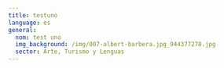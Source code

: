 ```yaml
---
title: testuno
language: es
general:
  nom: test uno
  img_background: /img/007-albert-barbera.jpg_944377278.jpg
  sector: Arte, Turismo y Lenguas
---
```

